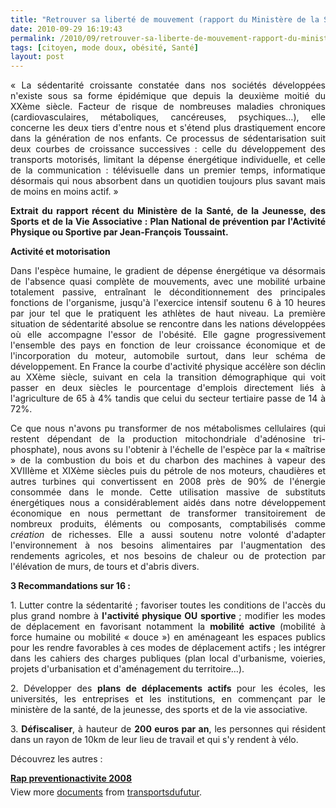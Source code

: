```yaml
---
title: "Retrouver sa liberté de mouvement (rapport du Ministère de la Santé Jeunesse et Sport)"
date: 2010-09-29 16:19:43
permalink: /2010/09/retrouver-sa-liberte-de-mouvement-rapport-du-ministere-de-la-sante-jeunesse-et-sport.html
tags: [citoyen, mode doux, obésité, Santé]
layout: post
---
```


<p style="text-align: justify">« La sédentarité croissante constatée dans nos sociétés développées n'existe sous sa forme épidémique que depuis la deuxième moitié du XXème siècle. Facteur de risque de nombreuses maladies chroniques (cardiovasculaires, métaboliques, cancéreuses, psychiques…), elle concerne les deux tiers d'entre nous et s'étend plus drastiquement encore dans la génération de nos enfants. Ce processus de sédentarisation suit deux courbes de croissance successives : celle du développement des transports motorisés, limitant la dépense énergétique individuelle, et celle de la communication : télévisuelle dans un premier temps, informatique désormais qui nous absorbent dans un quotidien toujours plus savant mais de moins en moins actif. »</p> <p style="text-align: justify"><strong>Extrait du rapport récent du Ministère de la Santé, de la Jeunesse, des Sports et de la Vie Associative : Plan National de prévention par l'Activité Physique ou Sportive par Jean-François Toussaint.</strong> </p>  <!--more-->   <p style="text-align: justify"><strong>Activité et motorisation</strong></p> <p style="text-align: justify">Dans l'espèce humaine, le gradient de dépense énergétique va désormais de l'absence quasi complète de mouvements, avec une mobilité urbaine totalement passive, entraînant le déconditionnement des principales fonctions de l'organisme, jusqu'à l'exercice intensif soutenu 6 à 10 heures par jour tel que le pratiquent les athlètes de haut niveau. La première situation de sédentarité absolue se rencontre dans les nations développées où elle accompagne l'essor de l'obésité. Elle gagne progressivement l'ensemble des pays en fonction de leur croissance économique et de l'incorporation du moteur, automobile surtout, dans leur schéma de développement. En France la courbe d'activité physique accélère son déclin au XXème siècle, suivant en cela la transition démographique qui voit passer en deux siècles le pourcentage d'emplois directement liés à l'agriculture de 65 à 4% tandis que celui du secteur tertiaire passe de 14 à 72%.</p> <p style="text-align: justify">Ce que nous n'avons pu transformer de nos métabolismes cellulaires (qui restent dépendant de la production mitochondriale d'adénosine tri-phosphate), nous avons su l'obtenir à l'échelle de l'espèce par la « maîtrise » de la combustion du bois et du charbon des machines à vapeur des XVIIIème et XIXème siècles puis du pétrole de nos moteurs, chaudières et autres turbines qui convertissent en 2008 près de 90% de l'énergie consommée dans le monde. Cette utilisation massive de substituts énergétiques nous a considérablement aidés dans notre développement économique en nous permettant de transformer transitoirement de nombreux produits, éléments ou composants, comptabilisés comme <em>création </em>de richesses. Elle a aussi soutenu notre volonté d'adapter l'environnement à nos besoins alimentaires par l'augmentation des rendements agricoles, et nos besoins de chaleur ou de protection par l'élévation de murs, de tours et d'abris divers.</p> <p style="text-align: justify"><strong>3 Recommandations sur 16 :</strong></p> <p style="text-align: justify">1. Lutter contre la sédentarité ; favoriser toutes les conditions de l'accès du plus grand nombre à <strong>l'activité physique OU sportive </strong>; modifier les modes de déplacement en favorisant notamment la <strong>mobilité active </strong>(mobilité à force humaine ou mobilité « douce ») en aménageant les espaces publics pour les rendre favorables à ces modes de déplacement actifs ; les intégrer dans les cahiers des charges publiques (plan local d'urbanisme, voieries, projets d'urbanisation et d'aménagement du territoire…).</p> <p style="text-align: justify">2. Développer des <strong>plans de déplacements actifs </strong>pour les écoles, les universités, les entreprises et les institutions, en commençant par le ministère de la santé, de la jeunesse, des sports et de la vie associative.</p> <p style="text-align: justify">3. <strong>Défiscaliser</strong>, à hauteur de <strong>200 euros par an</strong>, les personnes qui résident dans un rayon de 10km de leur lieu de travail et qui s'y rendent à vélo.</p> <p style="text-align: justify">Découvrez les autres :</p> <div id="__ss_5315003" style="width: 477px"><strong style="margin: 12px 0 4px"><a href="http://www.slideshare.net/transportsdufutur/rap-preventionactivite-2008" title="Rap preventionactivite 2008">Rap preventionactivite 2008</a></strong>        <div style="padding: 5px 0 12px">View more <a href="http://www.slideshare.net/">documents</a> from <a href="http://www.slideshare.net/transportsdufutur">transportsdufutur</a>.</div> </div>
